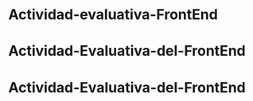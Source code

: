# Actividad-evaluativa-FrontEnd
# Actividad-Evaluativa-del-FrontEnd
# Actividad-Evaluativa-del-FrontEnd
